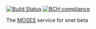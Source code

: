 [![Build Status](https://travis-ci.org/Habush/mozi_snet_service.svg?branch=master)](https://travis-ci.org/Habush/mozi_snet_service)     [![BCH compliance](https://bettercodehub.com/edge/badge/Habush/mozi_snet_service?branch=master)](https://bettercodehub.com/)

The [MOSES](https://github.com/opencog/moses) service for snet beta
